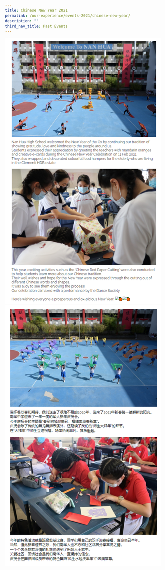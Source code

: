 ```yaml
---
title: Chinese New Year 2021
permalink: /our-experience/events-2021/chinese-new-year/
description: ""
third_nav_title: Past Events
---
```

<img src="/images/cny1.png" style="width:500px">
<br>
<img src="/images/cny2.png" style="width:500px">
<br>